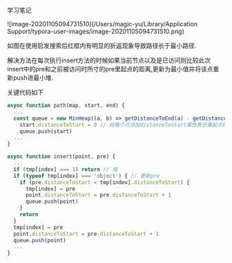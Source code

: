 学习笔记

![image-20201105094731510](/Users/magic-yu/Library/Application Support/typora-user-images/image-20201105094731510.png)



如图在使用启发搜索后红框内有明显的折返现象导致路径长于最小路径.



解决方法在每次执行insert方法的时候如果当前节点以及是已访问则比较此次insert中的pre和之前被访问时所寸的pre里起点的距离,更新为最小值并将该点重新push进最小堆.



关键代码如下

```js
async function path(map, start, end) {
  ...
  const queue = new MinHeap((a, b) => getDistanceToEnd(a) - getDistanceToEnd(b))
	start.distanceToStart = 0 // 给每个点添加distanceToStart属性表示离起点的距离
	queue.push(start)
  ...
}
```



```js
async function insert(point, pre) {
  ...
  if (tmp[index] === 1) return // 墙			
  if (typeof tmp[index] === 'object') { // 更新pre
    if (pre.distanceToStart < tmp[index].distanceToStart) {
      tmp[index] = pre
      point.distanceToStart = pre.distanceToStart + 1
      queue.push(point)
    }
    return
  }
  tmp[index] = pre
  point.distanceToStart = pre.distanceToStart + 1
  queue.push(point)
  ...
}
```

